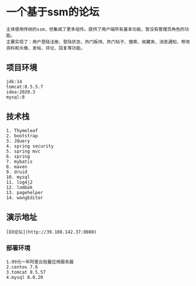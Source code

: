 # 一个基于ssm的论坛
	主体使用传统的ssm，但集成了更多组件。提供了用户端所有基本功能，暂没有管理员角色的功能。
	主要实现了：用户登陆注册、登陆状态、热门板块、热门帖子、搜索、收藏夹、消息通知、修改资料和头像、发帖、评论、回复等功能。
## 项目环境
	jdk:14
	tomcat:8.5.5.7
	idea:2020.3
	mysql:8
## 技术栈
    1. Thymeleaf
    2. bootstrap
    3. JQuery
    4. spring security
    5. spring mvc
    6. spring
    7. mybatis
    8. maven
    9. druid
    10. mysql
    11. log4j2
    12. lombok
    13. pagehelper
    14. wangEditor

## 演示地址
	[EO论坛](http://39.108.142.37:8080)
### 部署环境
	1.99元一年阿里云轻量应用服务器
	2.centos 7.6
	3.tomcat 8.5.57
	4.mysql 8.0.20

